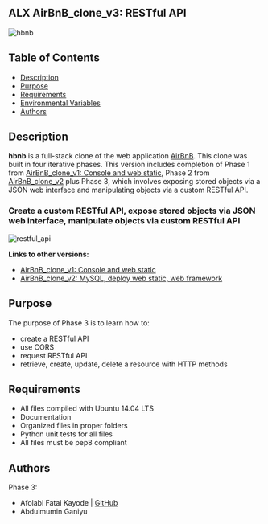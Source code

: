 ## ALX AirBnB_clone_v3: RESTful API

![hbnb](https://camo.githubusercontent.com/a0c52a69dc410e983b8c63fa4aa57e83cb4157cd/68747470733a2f2f73332e616d617a6f6e6177732e636f6d2f696e7472616e65742d70726f6a656374732d66696c65732f686f6c626572746f6e7363686f6f6c2d6869676865722d6c6576656c5f70726f6772616d6d696e672b2f3236332f4842544e2d68626e622d46696e616c2e706e67)

## Table of Contents

- [Description](#description)
- [Purpose](#purpose)
- [Requirements](#requirements)
- [Environmental Variables](#environmental-variables)
- [Authors](#authors)

## Description

**hbnb** is a full-stack clone of the web application [AirBnB](https://www.airbnb.com/). This clone was built in four iterative phases. This version includes completion of Phase 1 from [AirBnB_clone_v1: Console and web static](https://github.com/afkgit/AirBnB_clone), Phase 2 from [AirBnB_clone_v2](https://github.com/afkgit/AirBnB_clone_v2) plus Phase 3, which involves exposing stored objects via a JSON web interface and manipulating objects via a custom RESTful API.

### Create a custom RESTful API, expose stored objects via JSON web interface, manipulate objects via custom RESTful API

![restful_api](https://s3.amazonaws.com/intranet-projects-files/concepts/74/hbnb_step4.png)

**Links to other versions:**

- [AirBnB_clone_v1: Console and web static](https://github.com/afkgit/AirBnB_clone)
- [AirBnB_clone_v2: MySQL, deploy web static, web framework](https://github.com/afkgit/AirBnB_clone_v2)

## Purpose

The purpose of Phase 3 is to learn how to:

- create a RESTful API
- use CORS
- request RESTful API
- retrieve, create, update, delete a resource with HTTP methods

## Requirements

- All files compiled with Ubuntu 14.04 LTS
- Documentation
- Organized files in proper folders
- Python unit tests for all files
- All files must be pep8 compliant

## Authors

Phase 3:

- Afolabi Fatai Kayode | [GitHub](https://github.com/afkgit)
- Abdulmumin Ganiyu
